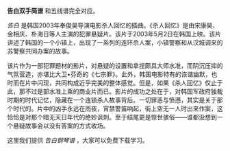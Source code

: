 

**告白双手简谱** 和五线谱完全对应。

_告白_
是韩国2003年奉俊昊导演电影杀人回忆的插曲。《杀人回忆》是由宋康昊、金相庆、朴海日等人主演的犯罪悬疑片。该片于2003年5月2日在韩国上映。该片讲述了韩国的一个小镇上，出现了一系列的连环杀人案，小镇警察和从汉城调来的苏警察共同办案的故事。

该片作为一部犯罪题材的影片，对悬疑的设置和拿捏颇具大师水准，而阴沉压抑的气氛营造，亦堪比大卫•芬奇的《七宗罪》。此外，韩国电影特有的诙谐幽默，也时而在片中闪现，共同构成近乎完美的整体感觉。但是，如果《杀人回忆》仅止于此，那不过是部水准上乘的商业片而已。影片的成功之处在于，对韩国军政府独裁时期的时代记忆，隐藏在一个连锁杀人故事背后。一切罪恶与愤懑，其实是关于那个时代的。片中的凶手永远在雨夜，宵禁警笛响起，街上空无一人时出来作案，这恰恰是对那个暗无天日年代的绝妙讽刺。至于结尾更是惊世骇俗——谁都没想到一个悬疑故事会以没有答案的方式收场。

这里我们提供 _告白钢琴谱_ ，大家可以免费下载学习。

